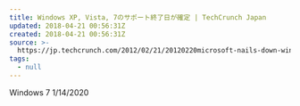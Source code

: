 ```yaml
---
title: Windows XP, Vista, 7のサポート終了日が確定 | TechCrunch Japan
updated: 2018-04-21 00:56:31Z
created: 2018-04-21 00:56:31Z
source: >-
  https://jp.techcrunch.com/2012/02/21/20120220microsoft-nails-down-windows-end-of-life-dates/
tags:
  - null
---
```


Windows 7 1/14/2020